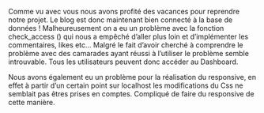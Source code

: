Comme vu avec vous nous avons profité des vacances pour reprendre notre projet. 
Le blog est donc maintenant bien connecté à la base de données !
Malheureusement on a eu un problème avec la fonction check_access () qui nous a empêché d’aller plus loin et d’implémenter les commentaires, likes etc… Malgré le fait d’avoir cherché à comprendre le problème avec des camarades ayant réussi à l’utiliser le problème semble introuvable.
Tous les utilisateurs peuvent donc accéder au Dashboard.

Nous avons également eu un problème pour la réalisation du responsive, en effet à partir d’un certain point sur localhost les modifications du Css ne semblait pas êtres prises en comptes. Compliqué de faire du responsive de cette manière. 
